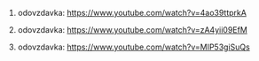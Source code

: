 1. odovzdavka: https://www.youtube.com/watch?v=4ao39ttprkA

2. odovzdavka: https://www.youtube.com/watch?v=zA4yii09EfM

3. odovzdavka: https://www.youtube.com/watch?v=MIP53giSuQs